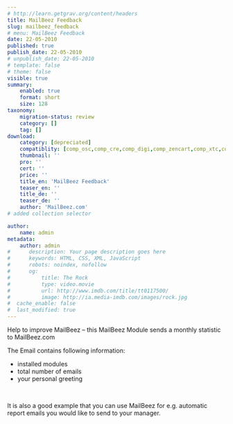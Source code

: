 ```yaml
---
# http://learn.getgrav.org/content/headers
title: MailBeez Feedback
slug: mailbeez_feedback
# menu: MailBeez Feedback
date: 22-05-2010
published: true
publish_date: 22-05-2010
# unpublish_date: 22-05-2010
# template: false
# theme: false
visible: true
summary:
    enabled: true
    format: short
    size: 128
taxonomy:
    migration-status: review
    category: []
    tag: []
download:
    category: [depreciated]
    compatiblity: [comp_osc,comp_cre,comp_digi,comp_zencart,comp_xtc,comp_gambio]
    thumbnail: ''
    pro: ''
    cert: ''
    price: ''
    title_en: 'MailBeez Feedback'
    teaser_en: ''
    title_de: ''
    teaser_de: ''
    author: 'MailBeez.com'
# added collection selector

author:
    name: admin
metadata:
    author: admin
#      description: Your page description goes here
#      keywords: HTML, CSS, XML, JavaScript
#      robots: noindex, nofollow
#      og:
#          title: The Rock
#          type: video.movie
#          url: http://www.imdb.com/title/tt0117500/
#          image: http://ia.media-imdb.com/images/rock.jpg
#  cache_enable: false
#  last_modified: true
---
```


Help to improve MailBeez – this MailBeez Module sends a monthly statistic to MailBeez.com

The Email contains following information:

- installed modules
- total number of emails
- your personal greeting

 

It is also a good example that you can use MailBeez for e.g. automatic report emails you would like to send to your manager.
